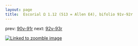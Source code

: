 ```yaml
---
layout: page
title:  Escorial Ω 1.12 (513 = Allen E4), bifolio 91v-92r
---
```


prev: [90v-91r](../90v-91r/) next: [92v-93r](../92v-93r/)



[![Linked to zoomble image](http://www.homermultitext.org/iipsrv?IIIF=/project/homer/pyramidal/deepzoom/hmt/e3bifolio/v1/E3_91v_92r.tif/full/2000,/0/default.jpg)](http://www.homermultitext.org/ict2/?urn=urn:cite2:hmt:e3bifolio.v1:E3_91v_92r)

